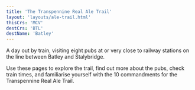 ```yaml
---
title: 'The Transpennine Real Ale Trail'
layout: 'layouts/ale-trail.html'
thisCrs: 'MCV'
destCrs: 'BTL'
destName: 'Batley'
---
```


A day out by train, visiting eight pubs at or very close to railway stations on the line between Batley and Stalybridge.

Use these pages to explore the trail, find out more about the pubs, check train times, and familiarise yourself with the 10 commandments for the Transpennine Real Ale Trail.
